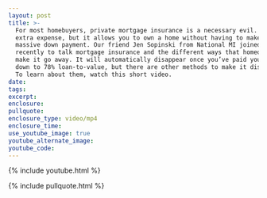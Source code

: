 ```yaml
---
layout: post
title: >-
  For most homebuyers, private mortgage insurance is a necessary evil. It’s an
  extra expense, but it allows you to own a home without having to make a
  massive down payment. Our friend Jen Sopinski from National MI joined us
  recently to talk mortgage insurance and the different ways that homeowners can
  make it go away. It will automatically disappear once you’ve paid your loan
  down to 78% loan-to-value, but there are other methods to make it disappear.
  To learn about them, watch this short video.
date:
tags:
excerpt:
enclosure:
pullquote:
enclosure_type: video/mp4
enclosure_time:
use_youtube_image: true
youtube_alternate_image:
youtube_code:
---
```


{% include youtube.html %}

{% include pullquote.html %}

